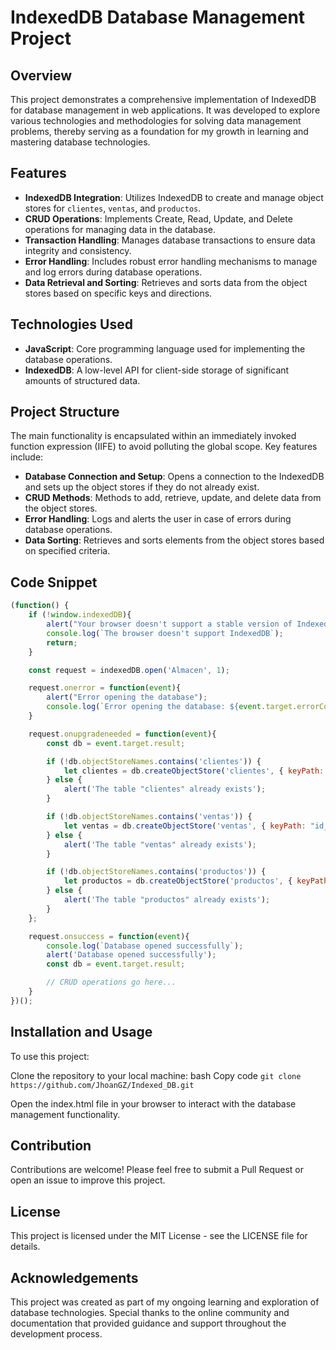 # IndexedDB Database Management Project

## Overview

This project demonstrates a comprehensive implementation of IndexedDB for database management in web applications. It was developed to explore various technologies and methodologies for solving data management problems, thereby serving as a foundation for my growth in learning and mastering database technologies.

## Features

- **IndexedDB Integration**: Utilizes IndexedDB to create and manage object stores for `clientes`, `ventas`, and `productos`.
- **CRUD Operations**: Implements Create, Read, Update, and Delete operations for managing data in the database.
- **Transaction Handling**: Manages database transactions to ensure data integrity and consistency.
- **Error Handling**: Includes robust error handling mechanisms to manage and log errors during database operations.
- **Data Retrieval and Sorting**: Retrieves and sorts data from the object stores based on specific keys and directions.

## Technologies Used

- **JavaScript**: Core programming language used for implementing the database operations.
- **IndexedDB**: A low-level API for client-side storage of significant amounts of structured data.

## Project Structure

The main functionality is encapsulated within an immediately invoked function expression (IIFE) to avoid polluting the global scope. Key features include:

- **Database Connection and Setup**: Opens a connection to the IndexedDB and sets up the object stores if they do not already exist.
- **CRUD Methods**: Methods to add, retrieve, update, and delete data from the object stores.
- **Error Handling**: Logs and alerts the user in case of errors during database operations.
- **Data Sorting**: Retrieves and sorts elements from the object stores based on specified criteria.

## Code Snippet

```javascript
(function() {
    if (!window.indexedDB){ 
        alert("Your browser doesn't support a stable version of IndexedDB.");
        console.log(`The browser doesn't support IndexedDB`);
        return;
    }

    const request = indexedDB.open('Almacen', 1);

    request.onerror = function(event){ 
        alert("Error opening the database");
        console.log(`Error opening the database: ${event.target.errorCode}`);
    }

    request.onupgradeneeded = function(event){
        const db = event.target.result;

        if (!db.objectStoreNames.contains('clientes')) {
            let clientes = db.createObjectStore('clientes', { keyPath: "id_cliente", autoIncrement: false });
        } else {
            alert('The table "clientes" already exists');
        }

        if (!db.objectStoreNames.contains('ventas')) {
            let ventas = db.createObjectStore('ventas', { keyPath: "id_venta", autoIncrement: true });
        } else {
            alert('The table "ventas" already exists');
        }

        if (!db.objectStoreNames.contains('productos')) {
            let productos = db.createObjectStore('productos', { keyPath: "id_producto", autoIncrement: true });
        } else {
            alert('The table "productos" already exists');
        }
    };

    request.onsuccess = function(event){
        console.log(`Database opened successfully`);
        alert('Database opened successfully');
        const db = event.target.result;

        // CRUD operations go here...
    }
})();
```
## Installation and Usage
To use this project:

Clone the repository to your local machine:
bash
Copy code
```git clone https://github.com/JhoanGZ/Indexed_DB.git```

Open the index.html file in your browser to interact with the database management functionality.
## Contribution
Contributions are welcome! Please feel free to submit a Pull Request or open an issue to improve this project.

## License
This project is licensed under the MIT License - see the LICENSE file for details.

## Acknowledgements
This project was created as part of my ongoing learning and exploration of database technologies. 
Special thanks to the online community and documentation that provided guidance and support throughout the development process.


